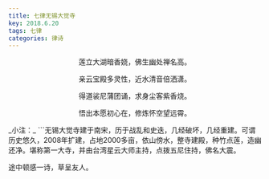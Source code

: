 ```yaml
---
title: 七律无锡大觉寺
key: 2018.6.20
tags: 七律
categories: 律诗
---
```


<p align="center">莲立大湖暗香娆，佛生幽处禅名高。
</p>
<p align="center">亲云宝殿多灵性，近水清音倍洒潇。
</p>
<p align="center">得道裟尼蒲团诵，求身尘客紫香烧。
</p>
<p align="center">悟出本愿初心在，修炼怀空望远霄。
</p>
_小注：_
```无锡大觉寺建于南宋，历于战乱和史迭，几经破坏，几经重建。可谓历史悠久，2008年扩建，占地2000多亩，依山傍水，整寺建殿，种竹点莲，造幽还净。堪称第一大寺，并由台湾星云大师主持，点拨五尼住持，佛名大震。

途中顿感一诗，草呈友人。

```